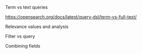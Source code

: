 Term vs text queries

https://opensearch.org/docs/latest/query-dsl/term-vs-full-text/

Relevance values and analysis

Filter vs query

Combining fields